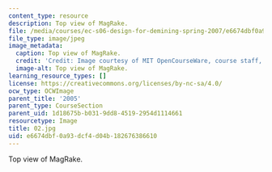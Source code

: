 ```yaml
---
content_type: resource
description: Top view of MagRake.
file: /media/courses/ec-s06-design-for-demining-spring-2007/e6674dbf0a93dcf4d04b182676386610_02.jpg
file_type: image/jpeg
image_metadata:
  caption: Top view of MagRake.
  credit: 'Credit: Image courtesy of MIT OpenCourseWare, course staff, and students.'
  image-alt: Top view of MagRake.
learning_resource_types: []
license: https://creativecommons.org/licenses/by-nc-sa/4.0/
ocw_type: OCWImage
parent_title: '2005'
parent_type: CourseSection
parent_uid: 1d18675b-b031-9dd8-4519-2954d1114661
resourcetype: Image
title: 02.jpg
uid: e6674dbf-0a93-dcf4-d04b-182676386610
---
```

Top view of MagRake.